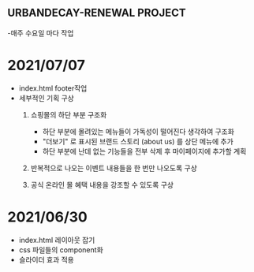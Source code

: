 ## URBANDECAY-RENEWAL PROJECT
-매주 수요일 마다 작업

# 2021/07/07
- index.html footer작업
- 세부적인 기획 구상
    1. 쇼핑몰의 하단 부분 구조화
        - 하단 부분에 몰려있는 메뉴들이 가독성이 떨어진다 생각하여 구조화
        - "더보기" 로 표시된 브랜드 스토리 (about us) 를 상단 메뉴에 추가
        - 하단 부분에 난데 없는 기능들을 전부 삭제 후 마이페이지에 추가할 계획

    2. 반복적으로 나오는 이벤트 내용들을 한 번만 나오도록 구상

    3. 공식 온라인 몰 혜택 내용을 강조할 수 있도록 구상


# 2021/06/30
- index.html 레이아웃 잡기
- css 파일들의 component화
- 슬라이더 효과 적용